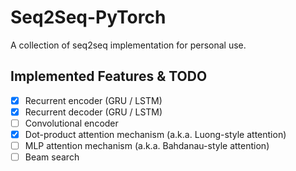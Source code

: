 # Seq2Seq-PyTorch
A collection of seq2seq implementation for personal use.

## Implemented Features & TODO
- [x] Recurrent encoder (GRU / LSTM)
- [x] Recurrent decoder (GRU / LSTM)
- [ ] Convolutional encoder
- [x] Dot-product attention mechanism (a.k.a. Luong-style attention)
- [ ] MLP attention mechanism (a.k.a. Bahdanau-style attention)
- [ ] Beam search

